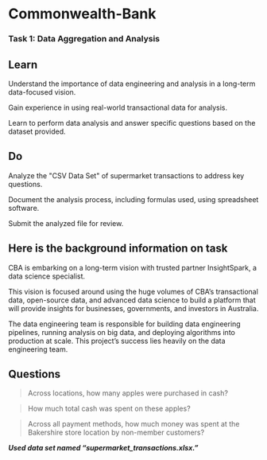 # Commonwealth-Bank
### Task 1: Data Aggregation and Analysis
## Learn
Understand the importance of data engineering and analysis in a long-term data-focused vision.

Gain experience in using real-world transactional data for analysis.

Learn to perform data analysis and answer specific questions based on the dataset provided.

## Do
Analyze the "CSV Data Set" of supermarket transactions to address key questions.

Document the analysis process, including formulas used, using spreadsheet software.

Submit the analyzed file for review.

## Here is the background information on task
CBA is embarking on a long-term vision with trusted partner InsightSpark, a data science specialist.

This vision is focused around using the huge volumes of CBA’s transactional data, open-source data, and advanced data science to build a platform that will provide insights for businesses, governments, and investors in Australia.

The data engineering team is responsible for building data engineering pipelines, running analysis on big data, and deploying algorithms into production at scale. This project’s success lies heavily on the data engineering team.

## Questions
> Across locations, how many apples were purchased in cash?

> How much total cash was spent on these apples?

> Across all payment methods, how much money was spent at the Bakershire store location by non-member customers?

_**Used data set named “supermarket_transactions.xlsx.”**_

